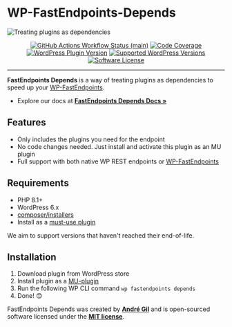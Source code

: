 # WP-FastEndpoints-Depends

<img src="https://raw.githubusercontent.com/matapatos/wp-fastendpoints-depends/main/docs/images/wp-fastendpoints-depends-wallpaper.png" alt="Treating plugins as dependencies">
<p align="center">
    <a href="https://github.com/matapatos/wp-fastendpoints-depends/actions"><img alt="GitHub Actions Workflow Status (main)" src="https://img.shields.io/github/actions/workflow/status/matapatos/wp-fastendpoints-depends/tests.yml"></a>
    <a href="https://codecov.io/gh/matapatos/wp-fastendpoints-depends" ><img alt="Code Coverage" src="https://codecov.io/gh/matapatos/wp-fastendpoints-depends/graph/badge.svg?token=8N7N9NMGLG"/></a>
    <a href="https://en-gb.wordpress.org/plugins/fastendpoints-depends/"><img alt="WordPress Plugin Version" src="https://img.shields.io/wordpress/plugin/v/fastendpoints-depends"></a>
    <a href="https://packagist.org/packages/matapatos/wp-fastendpoints"><img alt="Supported WordPress Versions" src="https://img.shields.io/badge/6.x-versions?logo=wordpress&label=versions"></a>
    <a href="https://opensource.org/licenses/MIT"><img alt="Software License" src="https://img.shields.io/badge/MIT?label=MIT"></a>
</p>

------
**FastEndpoints Depends** is a way of treating plugins as dependencies to speed up your [WP-FastEndpoints](https://github.com/matapatos/wp-fastendpoints).

- Explore our docs at **[FastEndpoints Depends Docs »](https://matapatos.github.io/wp-fastendpoints/advanced-user-guide/plugins-as-dependencies/)**

## Features

- Only includes the plugins you need for the endpoint
- No code changes needed. Just install and activate this plugin as an MU plugin
- Full support with both native WP REST endpoints or [WP-FastEndpoints](https://github.com/matapatos/wp-fastendpoints)

## Requirements

- PHP 8.1+
- WordPress 6.x
- [composer/installers](https://packagist.org/packages/composer/installers)
- Install as a [must-use plugin](https://developer.wordpress.org/advanced-administration/plugins/mu-plugins/)

We aim to support versions that haven't reached their end-of-life.

## Installation

1. Download plugin from WordPress store
2. Install plugin as a [MU-plugin](https://developer.wordpress.org/advanced-administration/plugins/mu-plugins/)
3. Run the following WP CLI command `wp fastendpoints depends`
4. Done! 😊

FastEndpoints Depends was created by **[André Gil](https://www.linkedin.com/in/andre-gil/)** and is open-sourced software licensed under the **[MIT license](https://opensource.org/licenses/MIT)**.
